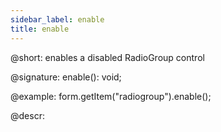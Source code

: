 ```yaml
---
sidebar_label: enable
title: enable
---          
```


@short: enables a disabled RadioGroup control

@signature: enable(): void;

@example:
form.getItem("radiogroup").enable();

@descr:
